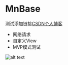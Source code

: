 # MnBase

测试添加链接[CSDN个人博客](http://blog.csdn.net/zengdesen)

* 网络请求
* 自定义View
* MVP模式测试

![alt text](http://img.blog.csdn.net/20151201211018285?watermark/2/text/aHR0cDovL2Jsb2cuY3Nkbi5uZXQv/font/5a6L5L2T/fontsize/400/fill/I0JBQkFCMA==/dissolve/70/gravity/Center "Title")
